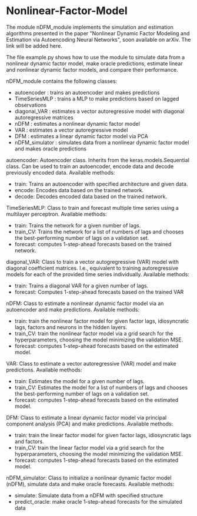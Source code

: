 # Nonlinear-Factor-Model

The module nDFM_module implements the simulation and estimation algorithms presented in the paper "Nonlinear Dynamic Factor Modeling and Estimation via Autoencoding Neural Networks", soon available on arXiv. The link will be added here.

The file example.py shows how to use the module to simulate data from a nonlinear dynamic factor model, make oracle predictions, estimate linear and nonlinear dynamic factor models, and compare their performance.

nDFM_module contains the following classes:
- autoencoder : trains an autoencoder and makes predictions
- TimeSeriesMLP : trains a MLP to make predictions based on lagged observations
- diagonal_VAR : estimates a vector autoregressive model with diagonal autoregressive matrices
- nDFM : estimates a nonlinear dynamic factor model
- VAR : estimates a vector autoregressive model
- DFM : estimates a linear dynamic factor model via PCA
- nDFM_simulator : simulates data from a nonlinear dynamic factor model and makes oracle predictions


autoencoder: Autoencoder class. Inherits from the keras.models.Sequential class. Can be used to train an autoencoder, encode data and decode previously encoded data. Available methods:
- train: Trains an autoencoder with specified architecture and given data.
- encode: Encodes data based on the trained network.
- decode: Decodes encoded data based on the trained network.


TimeSeriesMLP: Class to train and forecast multiple time series using a multilayer perceptron. Available methods:
- train: Trains the network for a given number of lags.
- train_CV: Trains the network for a list of numbers of lags and chooses the best-performing number of lags on a validation set.
- forecast: computes 1-step-ahead forecasts based on the trained network.


diagonal_VAR: Class to train a vector autogregressive (VAR) model with diagonal coefficient matrices. I.e., equivalent to training autoregressive models for each of the provided time series individually. Available methods:
- train: Trains a diagonal VAR for a given number of lags.
- forecast: Computes 1-step-ahead forecasts based on the trained VAR


nDFM: Class to estimate a nonlinear dynamic factor model via an autoencoder and make predictions. Available methods:
- train: train the nonlinear factor model for given factor lags, idiosyncratic lags, factors and neurons in the hidden layers.
- train_CV: train the nonlinear factor model via a grid search for the hyperparameters, choosing the model minimizing the validation MSE.
- forecast: computes 1-step-ahead forecasts based on the estimated model.


VAR: Class to estimate a vector autoregressive (VAR) model and make predictions. Available methods:
- train: Estimates the model for a given number of lags.
- train_CV: Estimates the model for a list of numbers of lags and chooses the best-performing number of lags on a validation set.
- forecast: computes 1-step-ahead forecasts based on the estimated model.


DFM: Class to estimate a linear dynamic factor model via principal component analysis (PCA) and make predictions. Available methods:
- train: train the linear factor model for given factor lags, idiosyncratic lags and factors.
- train_CV: train the linear factor model via a grid search for the hyperparameters, choosing the model minimizing the validation MSE.
- forecast: computes 1-step-ahead forecasts based on the estimated model.


nDFM_simulator: Class to initialize a nonlinear dynamic factor model (nDFM), simulate data and make oracle forecasts. Available methods:
- simulate: Simulate data from a nDFM with specified structure
- predict_oracle: make oracle 1-step-ahead forecasts for the simulated data

